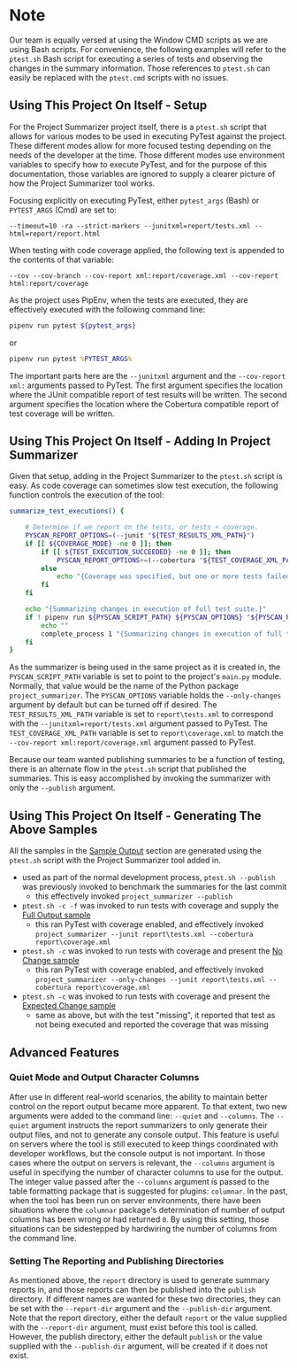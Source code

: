 # Note

Our team is equally versed at using the Window CMD scripts as we are using Bash
scripts. For convenience, the following examples will refer to the `ptest.sh` Bash
script for executing a series of tests and observing the changes in the summary
information.  Those references to `ptest.sh` can easily be replaced with the
`ptest.cmd` scripts with no issues.

## Using This Project On Itself - Setup

For the Project Summarizer project itself, there is a `ptest.sh` script that allows
for various modes to be used in executing PyTest against the project. These different
modes allow for more focused testing depending on the needs of the developer at
the time. Those different modes use environment variables to specify how to execute
PyTest, and for the purpose of this documentation, those variables are ignored to
supply a clearer picture of how the Project Summarizer tool works.

Focusing explicitly on executing PyTest, either `pytest_args` (Bash) or
`PYTEST_ARGS` (Cmd) are set to:

```text
--timeout=10 -ra --strict-markers --junitxml=report/tests.xml --html=report/report.html
```

When testing with code coverage applied, the following text is appended to the
contents of that variable:

```text
--cov --cov-branch --cov-report xml:report/coverage.xml --cov-report html:report/coverage
```

As the project uses PipEnv, when the tests are executed, they are effectively
executed with the following command line:

```sh
pipenv run pytest ${pytest_args}
```

or

```cmd
pipenv run pytest %PYTEST_ARGS%
```

The important parts here are the `--junitxml` argument and the `--cov-report xml:`
arguments passed to PyTest. The first argument specifies the location where the
JUnit compatible report of test results will be written. The second argument specifies
the location where the Cobertura compatible report of test coverage will be written.

## Using This Project On Itself - Adding In Project Summarizer

Given that setup, adding in the Project Summarizer to the `ptest.sh` script is
easy. As code coverage can sometimes slow test execution, the following function
controls the execution of the tool:

```sh
summarize_test_executions() {

    # Determine if we report on the tests, or tests + coverage.
    PYSCAN_REPORT_OPTIONS=(--junit "${TEST_RESULTS_XML_PATH}")
    if [[ ${COVERAGE_MODE} -ne 0 ]]; then
        if [[ ${TEST_EXECUTION_SUCCEEDED} -ne 0 ]]; then
            PYSCAN_REPORT_OPTIONS+=(--cobertura "${TEST_COVERAGE_XML_PATH}")
        else
            echo "{Coverage was specified, but one or more tests failed.  Skipping reporting of coverage.}"
        fi
    fi

    echo "{Summarizing changes in execution of full test suite.}"
    if ! pipenv run ${PYSCAN_SCRIPT_PATH} ${PYSCAN_OPTIONS} "${PYSCAN_REPORT_OPTIONS[@]}"; then
        echo ""
        complete_process 1 "{Summarizing changes in execution of full test suite failed.}"
    fi
}
```

As the summarizer is being used in the same project as it is created in, the
`PYSCAN_SCRIPT_PATH` variable is set to point to the project's `main.py` module.
Normally, that value would be the name of the Python package `project_summarizer`.
The `PYSCAN_OPTIONS` variable holds the `--only-changes` argument by default but
can be turned off if desired. The `TEST_RESULTS_XML_PATH` variable is set to
`report\tests.xml` to correspond with the `--junitxml=report/tests.xml` argument
passed to PyTest. The `TEST_COVERAGE_XML_PATH` variable is set to `report\coverage.xml`
to match the `--cov-report xml:report/coverage.xml` argument passed to PyTest.

Because our team wanted publishing summaries to be a function of testing, there
is an alternate flow in the `ptest.sh` script that published the summaries.
This is easy accomplished by invoking the summarizer with only the `--publish` argument.

## Using This Project On Itself - Generating The Above Samples

All the samples in the [Sample Output](./getting-started.md#sample-output) section
are generated using the `ptest.sh` script with the Project Summarizer tool added
in.

- used as part of the normal development process, `ptest.sh --publish` was previously
  invoked to benchmark the summaries for the last commit
    - this effectively invoked `project_summarizer --publish`
- `ptest.sh -c -f` was invoked to run tests with coverage and supply the
  [Full Output sample](./getting-started.md#full-output)
    - this ran PyTest with coverage enabled, and effectively invoked
      `project_summarizer --junit report\tests.xml --cobertura report\coverage.xml`
- `ptest.sh -c` was invoked to run tests with coverage and present the
  [No Change sample](./getting-started.md#only-output-changes-with-no-changes)
    - this ran PyTest with coverage enabled, and effectively invoked
      `project_summarizer --only-changes --junit report\tests.xml --cobertura report\coverage.xml`
- `ptest.sh -c` was invoked to run tests with coverage and present the
  [Expected Change sample](./getting-started.md#expected-change)
    - same as above, but with the test "missing", it reported that test as not
      being executed and reported the coverage that was missing

## Advanced Features

### Quiet Mode and Output Character Columns

After use in different real-world scenarios, the ability to maintain better control
on the report output became more apparent. To that extent, two new arguments were
added to the command line: `--quiet` and `--columns`. The `--quiet` argument instructs
the report summarizers to only generate their output files, and not to generate
any console output. This feature is useful on servers where the tool is still executed
to keep things coordinated with developer workflows, but the console output is not
important. In those cases where the output on servers is relevant, the `--columns`
argument is useful in specifying the number of character columns to use for the
output. The integer value passed after the `--columns` argument is passed to the
table formatting package that is suggested for plugins: `columnar`. In the past,
when the tool has been run on server environments, there have been situations where
the `columnar` package's determination of number of output columns has been wrong
or had returned `0`. By using this setting, those situations can be sidestepped
by hardwiring the number of columns from the command line.

### Setting The Reporting and Publishing Directories

As mentioned above, the `report` directory is used to generate summary reports in,
and those reports can then be published into the `publish` directory. If different
names are wanted for these two directories, they can be set with the `--report-dir`
argument and the `--publish-dir` argument. Note that the report directory, either
the default `report` or the value supplied with the `--report-dir` argument, must
exist before this tool is called. However, the publish directory, either the default
`publish` or the value supplied with the `--publish-dir` argument, will be created
if it does not exist.
